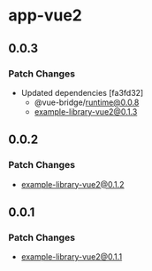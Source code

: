 # app-vue2

## 0.0.3

### Patch Changes

- Updated dependencies [fa3fd32]
  - @vue-bridge/runtime@0.0.8
  - example-library-vue2@0.1.3

## 0.0.2

### Patch Changes

- example-library-vue2@0.1.2

## 0.0.1

### Patch Changes

- example-library-vue2@0.1.1
